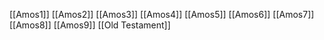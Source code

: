 [[Amos1]]
[[Amos2]]
[[Amos3]]
[[Amos4]]
[[Amos5]]
[[Amos6]]
[[Amos7]]
[[Amos8]]
[[Amos9]]
[[Old Testament]]